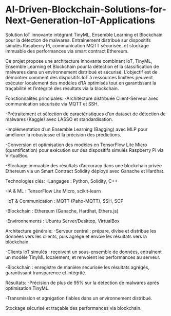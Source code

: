 # Al-Driven-Blockchain-Solutions-for-Next-Generation-loT-Applications
Solution IoT innovante intégrant TinyML, Ensemble Learning et Blockchain pour la détection de malwares. Entraînement distribué sur dispositifs simulés Raspberry Pi, communication MQTT sécurisée, et stockage immuable des performances via smart contract Ethereum.

Ce projet propose une architecture innovante combinant IoT, TinyML, Ensemble Learning et Blockchain pour la détection et la classification de malwares dans un environnement distribué et sécurisé.
L’objectif est de démontrer comment des dispositifs IoT à ressources limitées peuvent exécuter localement des modèles d’IA optimisés tout en garantissant la traçabilité et l’intégrité des résultats via la blockchain.

Fonctionnalités principales:
-Architecture distribuée Client-Serveur avec communication sécurisée via MQTT et SSH.

-Prétraitement et sélection de caractéristiques d’un dataset de détection de malwares (Kaggle) avec LASSO et standardisation.

-Implémentation d’un Ensemble Learning (Bagging) avec MLP pour améliorer la robustesse et la précision des prédictions.

-Conversion et optimisation des modèles en TensorFlow Lite Micro (quantification) pour exécution sur des dispositifs simulés Raspberry Pi via VirtualBox.

-Stockage immuable des résultats d’accuracy dans une blockchain privée Ethereum via un Smart Contract Solidity déployé avec Ganache et Hardhat.

Technologies clés:
-Langages : Python, Solidity, C++

-IA & ML : TensorFlow Lite Micro, scikit-learn

-IoT & Communication : MQTT (Paho-MQTT), SSH, SCP

-Blockchain : Ethereum (Ganache, Hardhat, Ethers.js)

-Environnements : Ubuntu Server/Desktop, VirtualBox

Architecture générale:
-Serveur central : prépare, divise et distribue les données vers les clients, puis agrège et envoie les résultats vers la blockchain.

-Clients IoT simulés : reçoivent un sous-ensemble de données, entraînent un modèle TinyML localement, et renvoient les performances au serveur.

-Blockchain : enregistre de manière sécurisée les résultats agrégés, garantissant transparence et intégrité.

Résultats:
-Précision de plus de 95% sur la détection de malwares après optimisation TinyML.

-Transmission et agrégation fiables dans un environnement distribué.

Stockage sécurisé et traçable des performances via blockchain.
